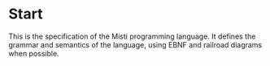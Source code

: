 # Start

This is the specification of the Misti programming language.
It defines the grammar and semantics of the language,
using EBNF and railroad diagrams when possible.
